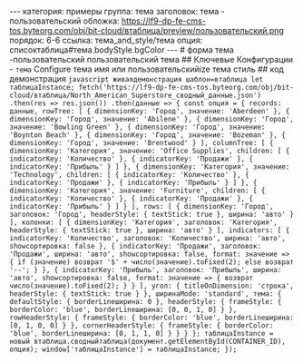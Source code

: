 --- категория: примеры группа: тема заголовок: тема - пользовательский обложка: https://lf9-dp-fe-cms-tos.byteorg.com/obj/bit-cloud/втаблица/preview/пользовательский.png порядок: 6-6 ссылка: тема_and_style/тема опция: списоктаблица#тема.bodyStyle.bgColor --- # форма тема -пользовательский пользовательский тема ## Ключевые Конфигурации - `тема` Configure тема имя или пользовательскийize тема стиль ## код демонстрация ```javascript живаядемонстрация шаблон=втаблица let таблицаInstance; fetch('https://lf9-dp-fe-cms-tos.byteorg.com/obj/bit-cloud/втаблица/North_American_Superstore_сводный_данные.json') .then(res => res.json()) .then(данные => { const опция = { records: данные, rowTree: [ { dimensionKey: 'Город', значение: 'Aberdeen' }, { dimensionKey: 'Город', значение: 'Abilene' }, { dimensionKey: 'Город', значение: 'Bowling Green' }, { dimensionKey: 'Город', значение: 'Boynton Beach' }, { dimensionKey: 'Город', значение: 'Bozeman' }, { dimensionKey: 'Город', значение: 'Brentwood' } ], columnTree: [ { dimensionKey: 'Категория', значение: 'Office Supplies', children: [ { indicatorKey: 'Количество' }, { indicatorKey: 'Продажи' }, { indicatorKey: 'Прибыль' } ] }, { dimensionKey: 'Категория', значение: 'Technology', children: [ { indicatorKey: 'Количество' }, { indicatorKey: 'Продажи' }, { indicatorKey: 'Прибыль' } ] }, { dimensionKey: 'Категория', значение: 'Furniture', children: [ { indicatorKey: 'Количество' }, { indicatorKey: 'Продажи' }, { indicatorKey: 'Прибыль' } ] } ], rows: [ { dimensionKey: 'Город', заголовок: 'Город', headerStyle: { textStick: true }, ширина: 'авто' } ], колонки: [ { dimensionKey: 'Категория', заголовок: 'Категория', headerStyle: { textStick: true }, ширина: 'авто' } ], indicators: [ { indicatorKey: 'Количество', заголовок: 'Количество', ширина: 'авто', showсортировка: false }, { indicatorKey: 'Продажи', заголовок: 'Продажи', ширина: 'авто', showсортировка: false, format: значение => { if (значение) возврат '$' + число(значение).toFixed(2); else возврат '--'; } }, { indicatorKey: 'Прибыль', заголовок: 'Прибыль', ширина: 'авто', showсортировка: false, format: значение => { возврат число(значение).toFixed(2); } } ], угол: { titleOnDimension: 'строка', headerStyle: { textStick: true } }, ширинаMode: 'standard', тема: { defaultStyle: { borderLineширина: 0 }, headerStyle: { frameStyle: { borderColor: 'blue', borderLineширина: [0, 0, 1, 0] } }, rowHeaderStyle: { frameStyle: { borderColor: 'blue', borderLineширина: [0, 1, 0, 0] } }, cornerHeaderStyle: { frameStyle: { borderColor: 'blue', borderLineширина: [0, 1, 1, 0] } } } }; таблицаInstance = новый втаблица.сводныйтаблица(документ.getElementById(CONTAINER_ID), опция); window['таблицаInstance'] = таблицаInstance; }); ``` 